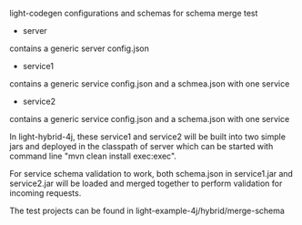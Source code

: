 light-codegen configurations and schemas for schema merge test

- server

contains a generic server config.json

- service1 

contains a generic service config.json and a schmea.json with one service

- service2

contains a generic service config.json and a schema.json with one service


In light-hybrid-4j, these service1 and service2 will be built into two
simple jars and deployed in the classpath of server which can be started
with command line "mvn clean install exec:exec".

For service schema validation to work, both schema.json in service1.jar
and service2.jar will be loaded and merged together to perform validation
for incoming requests. 

The test projects can be found in light-example-4j/hybrid/merge-schema

